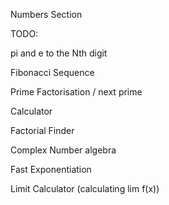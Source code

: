 Numbers Section

TODO:

pi and e to the Nth digit

Fibonacci Sequence

Prime Factorisation / next prime

Calculator

Factorial Finder

Complex Number algebra

Fast Exponentiation

Limit Calculator (calculating lim f(x))

